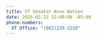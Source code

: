 ```yaml
---
title: VT Senator Anne Watson
date: 2025-02-22 12:40:00 -05:00
phone-numbers:
  VT Office: "(802)228-2228"
---
```


